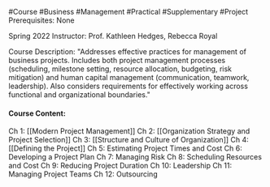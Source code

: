 #Course #Business #Management #Practical #Supplementary #Project 
Prerequisites: None

Spring 2022
Instructor: Prof. Kathleen Hedges, Rebecca Royal

Course Description: 
"Addresses effective practices for management of business projects. Includes both project management processes (scheduling, milestone setting, resource allocation, budgeting, risk mitigation) and human capital management (communication, teamwork, leadership). Also considers requirements for effectively working across functional and organizational boundaries."

#### Course Content:
Ch 1: [[Modern Project Management]]
Ch 2: [[Organization Strategy and Project Selection]]
Ch 3: [[Structure and Culture of Organization]]
Ch 4: [[Defining the Project]]
Ch 5: Estimating Project Times and Cost
Ch 6: Developing a Project Plan
Ch 7: Managing Risk
Ch 8: Scheduling Resources and Cost
Ch 9: Reducing Project Duration
Ch 10: Leadership
Ch 11: Managing Project Teams
Ch 12: Outsourcing
